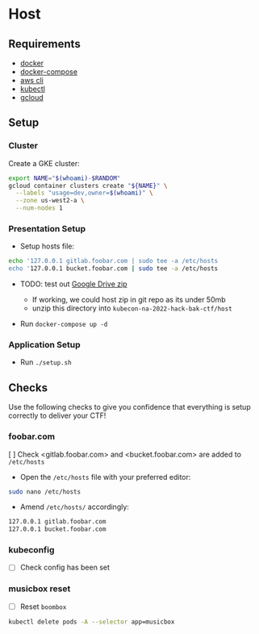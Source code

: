 # Host

## Requirements

- [docker](https://docs.docker.com/get-docker/)
- [docker-compose](https://docs.docker.com/compose/install/)
- [aws cli](https://docs.aws.amazon.com/cli/latest/userguide/getting-started-install.html)
- [kubectl](https://kubernetes.io/docs/tasks/tools/#kubectl)
- [gcloud](https://cloud.google.com/sdk/docs/install)


## Setup

### Cluster

Create a GKE cluster:

```bash
export NAME="$(whoami)-$RANDOM"
gcloud container clusters create "${NAME}" \
  --labels "usage=dev,owner=$(whoami)" \
  --zone us-west2-a \
  --num-nodes 1
```

### Presentation Setup

- Setup hosts file:

```sh
echo '127.0.0.1 gitlab.foobar.com | sudo tee -a /etc/hosts
echo '127.0.0.1 bucket.foobar.com | sudo tee -a /etc/hosts
```

- TODO: test out [Google Drive zip](https://drive.google.com/file/d/1F_fQopb5djCfu0kAkw1NQxDspSaSh0sb/view?usp=sharing)
  - If working, we could host zip in git repo as its under 50mb
  - unzip this directory into `kubecon-na-2022-hack-bak-ctf/host`

- Run `docker-compose up -d`

### Application Setup

- Run `./setup.sh`

## Checks

Use the following checks to give you confidence that everything is setup correctly to deliver your CTF!

### foobar.com

[ ] Check <gitlab.foobar.com> and <bucket.foobar.com> are added to `/etc/hosts`

- Open the `/etc/hosts` file with your preferred editor:

```sh
sudo nano /etc/hosts
```

- Amend `/etc/hosts/` accordingly:

```txt
127.0.0.1 gitlab.foobar.com
127.0.0.1 bucket.foobar.com
```

### kubeconfig

- [ ] Check config has been set

### musicbox reset

- [ ] Reset `boombox`

```sh
kubectl delete pods -A --selector app=musicbox
```
